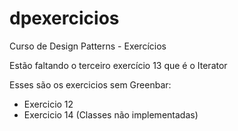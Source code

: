 dpexercicios
============

Curso de Design Patterns - Exercícios

Estão faltando o terceiro exercício 13 que é o Iterator

Esses são os exercicios sem Greenbar:
- Exercicio 12
- Exercicio 14 (Classes não implementadas)

